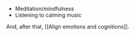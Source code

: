 * Meditation/mindfulness
* Listening to calming music

And, after that, [[Align emotions and cognitions]].

<!-- #.inbox -->

<!-- {BearID:3C47011C-3E5D-47AA-B4C3-3A95AAF5FF1D-11937-000019DB342034AC} -->
